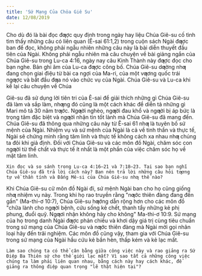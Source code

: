 ```yaml
---
title: 'Sứ Mạng Của Chöa Giê Su'
date: 12/08/2019
---
```


Cho dù đó là bài đọc đƣợc quy định trong ngày hay liệu Chúa Giê-su cố tình tìm thấy những câu có liên quan (Ê-sai 61:1,2) trong cuộn sách Ngài đƣợc ban để đọc, không phải ngẫu nhiên những câu này là bài diễn thuyết đầu tiên của Ngài. Không phải ngẫu nhiên mà câu chuyện về bài giảng ngắn của Chúa Giê-su trong Lu-ca 4:16, ngày nay câu Kinh Thành này đƣợc đọc cho bạn nghe. Bản ghi âm của Lu-ca đƣợc công bố. Chúa Giê-su dƣờng nhƣ đang chọn giai điệu từ bài ca ngợi của Ma-ri, của một vƣơng quốc trái ngƣợc và bắt đầu đƣa nó vào chức vụ của Ngài. Chúa Giê-su và Lu-ca khi kể lại câu chuyện về Chúa

Giê-su đã sử dụng lời tiên tri của Ê-sai để giải thích những gì Chúa Giê-su đã làm và sắp làm, nhƣng đó cũng là một cách khác để diễn tả những gì Mari mô tả 30 năm trƣớc. Ngƣời nghèo, ngƣời đau khổ và ngƣời bị áp bức là trọng tâm đặc biệt và ngƣời nhận tin tốt lành mà Chúa Giê-su đã mang đến. Chúa Giê-su đã thông qua những câu này từ Ê-sai 61 nhƣ là tuyên bố sứ mệnh của Ngài. Nhiệm vụ và sứ mệnh của Ngài là cả về tinh thần và thực tế, Ngài sẽ chứng minh rằng tâm linh và thực tế không cách xa nhau nhƣ chúng ta đôi khi giả định. Đối với Chúa Giê-su và các môn đồ Ngài, chăm sóc con ngƣời từ thể chất và thực tế ít nhất là một phần của việc chăm sóc họ về mặt tâm linh.

`Xin đọc và so sánh trong Lu-ca 4:16–21 và 7:18–23. Tại sao bạn nghĩ Chúa Giê-su đã trả lời cách này? Bạn nên trả lời những câu hỏi tƣơng tự về thần tính và Đấng Mê-si của Chúa Giê-su nhƣ thế nào?`

Khi Chúa Giê-su cử môn đồ Ngài đi, sứ mệnh Ngài ban cho họ cũng giống nhƣ nhiệm vụ này. Trong khi họ rao truyền rằng "nƣớc thiên đàng đang đến gần" (Ma-thi-ơ 10:7), Chúa Giê-su hƣớng dẫn rộng hơn cho các môn đồ "chữa lành cho ngƣời bệnh, cứu sống kẻ chết, thanh tẩy những kẻ phị phung, đuổi quỹ. Ngƣơi nhận không hãy cho không" Ma-thi-ơ 10:9. Sứ mạng của họ trong danh Ngài đƣợc phản chiếu và khơi dậy giá trị cùng tiêu chuẩn trong sứ mạng của Chúa Giê-su và nƣớc thiên đàng mà Ngài mời gọi nhân loại hãy đến trãi nghiệm. Các môn đồ cũng vậy, tham gia với Chúa Giê-su trong sứ mạng của Ngài hầu cứu kẻ bần hèn, thấp kém và kẻ lạc mất.

`Làm sao chúng ta có thể cân bằng giữa công việc này và rao giảng ra Sứ Điệp Ba Thiên sứ cho thế giới lạc mất? Vì sao tất cả những công việc chúng ta làm phải liên quan nhau, bằng cách này hay cách khác, để giảng ra thông điệp quan trọng "lẽ thật hiện tại"?`